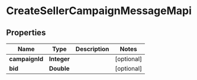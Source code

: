 

# CreateSellerCampaignMessageMapi

## Properties

Name | Type | Description | Notes
------------ | ------------- | ------------- | -------------
**campaignId** | **Integer** |  |  [optional]
**bid** | **Double** |  |  [optional]



